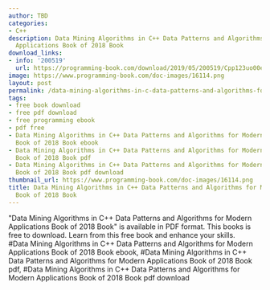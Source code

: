 ```yaml
---
author: TBD
categories:
- C++
description: Data Mining Algorithms in C++ Data Patterns and Algorithms for Modern
  Applications Book of 2018 Book
download_links:
- info: '200519'
  url: https://programming-book.com/download/2019/05/200519/Cpp123uo00es0162.pdf
image: https://www.programming-book.com/doc-images/16114.png
layout: post
permalink: /data-mining-algorithms-in-c-data-patterns-and-algorithms-for-modern-applications.html
tags:
- free book download
- free pdf download
- free programming ebook
- pdf free
- Data Mining Algorithms in C++ Data Patterns and Algorithms for Modern Applications
  Book of 2018 Book ebook
- Data Mining Algorithms in C++ Data Patterns and Algorithms for Modern Applications
  Book of 2018 Book pdf
- Data Mining Algorithms in C++ Data Patterns and Algorithms for Modern Applications
  Book of 2018 Book pdf download
thumbnail_url: https://www.programming-book.com/doc-images/16114.png
title: Data Mining Algorithms in C++ Data Patterns and Algorithms for Modern Applications
  Book of 2018 Book
---
```


 
<div class="item-desc text-justify">
  "Data Mining Algorithms in C++ Data Patterns and Algorithms for Modern Applications Book of 2018 Book" is available in PDF format. This books is free to download. Learn from this free book and enhance your skills.
  <br>
  #Data Mining Algorithms in C++ Data Patterns and Algorithms for Modern Applications Book of 2018 Book ebook, #Data Mining Algorithms in C++ Data Patterns and Algorithms for Modern Applications Book of 2018 Book pdf, #Data Mining Algorithms in C++ Data Patterns and Algorithms for Modern Applications Book of 2018 Book pdf download
</div>